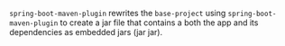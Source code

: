 `spring-boot-maven-plugin` rewrites the `base-project` using `spring-boot-maven-plugin` to create a jar file that contains a both the app and its dependencies as embedded jars (jar jar).  

